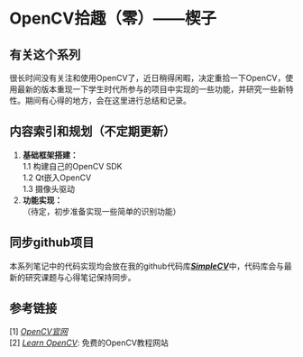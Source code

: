 # OpenCV拾趣（零）——楔子
## **有关这个系列**  
很长时间没有关注和使用OpenCV了，近日稍得闲暇，决定重拾一下OpenCV，使用最新的版本重现一下学生时代所参与的项目中实现的一些功能，并研究一些新特性。期间有心得的地方，会在这里进行总结和记录。

## **内容索引和规划（不定期更新）**  
1. **基础框架搭建：**  
    1.1 构建自己的OpenCV SDK  
    1.2 Qt嵌入OpenCV  
    1.3 摄像头驱动
2. **功能实现：**  
    （待定，初步准备实现一些简单的识别功能）

## 同步github项目
本系列笔记中的代码实现均会放在我的github代码库[***SimpleCV***](https://github.com/KevinEmiya/simpleCV/)中，代码库会与最新的研究课题与心得笔记保持同步。

## 参考链接
[1] [_OpenCV官网_](https://opencv.org/)  
[2] [_Learn OpenCV_](https://www.learnopencv.com/): 免费的OpenCV教程网站